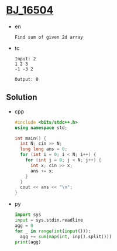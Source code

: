 # [BJ_16504](https://acmicpc.net/problem/16504)

* en

  ```en
  Find sum of given 2d array
  ```

* tc

  ```tc
  Input: 2
  1 2 3
  -1 -3 2

  Output: 0
  ```

## Solution

* cpp

  ```cpp
  #include <bits/stdc++.h>
  using namespace std;

  int main() {
    int N; cin >> N;
    long long ans = 0;
    for (int i = 0; i < N; i++) {
      for (int j = 0; j < N; j++) {
        int x; cin >> x;
        ans += x;
      }
    }
    cout << ans << "\n";
  }
  ```

* py

  ```py
  import sys
  input = sys.stdin.readline
  agg = 0
  for _ in range(int(input())):
    agg += sum(map(int, inp().split()))
  print(agg)
  ```
